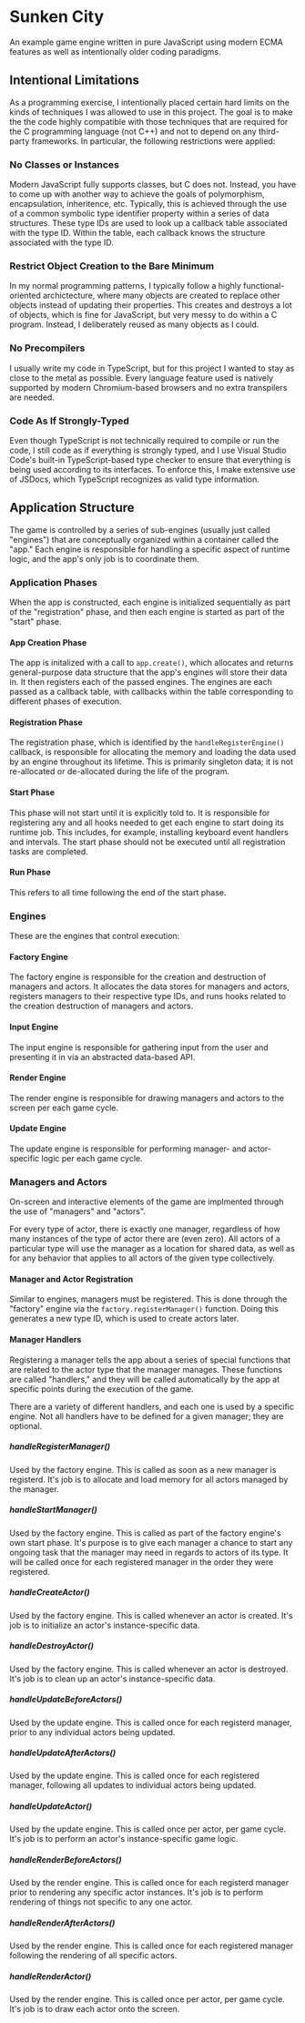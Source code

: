 # Sunken City

An example game engine written in pure JavaScript using modern ECMA features as well as intentionally older coding paradigms.

## Intentional Limitations

As a programming exercise, I intentionally placed certain hard limits on the kinds of techniques I was allowed to use in this project. The goal is to make the the code highly compatible with those techniques that are required for the C programming language (not C++) and not to depend on any third-party frameworks. In particular, the following restrictions were applied:

### No Classes or Instances

Modern JavaScript fully supports classes, but C does not. Instead, you have to come up with another way to achieve the goals of polymorphism, encapsulation, inheritence, etc.
Typically, this is achieved through the use of a common symbolic type identifier property within a series of data structures. These type IDs are used to look up a callback table associated with the type ID. Within the table, each callback knows the structure associated with the type ID.

### Restrict Object Creation to the Bare Minimum

In my normal programming patterns, I typically follow a highly functional-oriented archictecture, where many objects are created to replace other objects instead of updating their properties. This creates and destroys a lot of objects, which is fine for JavaScript, but very messy to do within a C program. Instead, I deliberately reused as many objects as I could.

### No Precompilers

I usually write my code in TypeScript, but for this project I wanted to stay as close to the metal as possible. Every language feature used is natively supported by modern Chromium-based browsers and no extra transpilers are needed.

### Code As If Strongly-Typed

Even though TypeScript is not technically required to compile or run the code, I still code as if everything is strongly typed, and I use Visual Studio Code's built-in TypeScript-based type checker to ensure that everything is being used according to its interfaces. To enforce this, I make extensive use of JSDocs, which TypeScript recognizes as valid type information. 

## Application Structure
 
The game is controlled by a series of sub-engines (usually just called "engines") that are conceptually organized within a container called the "app." Each engine is responsible for handling a specific aspect of runtime logic, and the app's only job is to coordinate them.

### Application Phases

When the app is constructed, each engine is initialized sequentially as part of the "registration" phase, and then each engine is started as part of the "start" phase.

#### App Creation Phase

The app is initalized with a call to `app.create()`, which allocates and returns general-purpose data structure that the app's engines will store their data in. It then registers each of the passed engines. The engines are each passed as a callback table, with callbacks within the table corresponding to different phases of execution.

#### Registration Phase

The registration phase, which is identified by the `handleRegisterEngine()` callback, is responsible for allocating the memory and loading the data used by an engine throughout its lifetime. This is primarily singleton data; it is not re-allocated or de-allocated during the life of the program.

#### Start Phase

This phase will not start until it is explicitly told to. It is responsible for registering any and all hooks needed to get each engine to start doing its runtime job. This includes, for example, installing keyboard event handlers and intervals. The start phase should not be executed until all registration tasks are completed.

#### Run Phase

This refers to all time following the end of the start phase.

### Engines

These are the engines that control execution:

#### Factory Engine

The factory engine is responsible for the creation and destruction of managers and actors. It allocates the data stores for managers and actors, registers managers to their respective type IDs, and runs hooks related to the creation destruction of managers and actors.

#### Input Engine

The input engine is responsible for gathering input from the user and presenting it in via an abstracted data-based API.

#### Render Engine

The render engine is responsible for drawing managers and actors to the screen per each game cycle.

#### Update Engine

The update engine is responsible for performing manager- and actor-specific logic per each game cycle.

### Managers and Actors

On-screen and interactive elements of the game are implmented through the use of "managers" and "actors".

For every type of actor, there is exactly one manager, regardless of how many instances of the type of actor there are (even zero). All actors of a particular type will use the manager as a location for shared data, as well as for any behavior that applies to all actors of the given type collectively.

#### Manager and Actor Registration

Similar to engines, managers must be registered. This is done through the "factory" engine via the `factory.registerManager()` function. Doing this generates a new type ID, which is used to create actors later.

#### Manager Handlers

Registering a manager tells the app about a series of special functions that are related to the actor type that the manager manages. These functions are called "handlers," and they will be called automatically by the app at specific points during the execution of the game.

There are a variety of different handlers, and each one is used by a specific engine. Not all handlers have to be defined for a given manager; they are optional.

##### handleRegisterManager()

Used by the factory engine. This is called as soon as a new manager is registerd. It's job is to allocate and load memory for all actors managed by the manager.

##### handleStartManager()

Used by the factory engine. This is called as part of the factory engine's own start phase. It's purpose is to give each manager a chance to start any ongoing task that the manager may need in regards to actors of its type. It will be called once for each registered manager in the order they were registered.

##### handleCreateActor()

Used by the factory engine. This is called whenever an actor is created. It's job is to initialize an actor's instance-specific data.

##### handleDestroyActor()

Used by the factory engine. This is called whenever an actor is destroyed. It's job is to clean up an actor's instance-specific data.

##### handleUpdateBeforeActors()

Used by the update engine. This is called once for each registerd manager, prior to any individual actors being updated.

##### handleUpdateAfterActors()

Used by the update engine. This is called once for each registered manager, following all updates to individual actors being updated.

##### handleUpdateActor()

Used by the update engine. This is called once per actor, per game cycle. It's job is to perform an actor's instance-specific game logic.

##### handleRenderBeforeActors()

Used by the render engine. This is called once for each registerd manager prior to rendering any specific actor instances. It's job is to perform rendering of things not specific to any one actor.

##### handleRenderAfterActors()

Used by the render engine. This is called once for each registered manager following the rendering of all specific actors.

##### handleRenderActor()

Used by the render engine. This is called once per actor, per game cycle. It's job is to draw each actor onto the screen.
